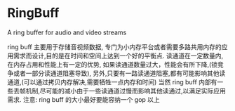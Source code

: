 # RingBuff
A ring buffer for audio and video streams

ring buff 主要用于存储音视频数据,
专门为小内存平台或者需要多路共用内存的应用需求而设计,目的是在时间和空间上达到一个好的平衡点.
读通道在一定数量内,在内存占用和性能上有一定的优势,
如果读通道数量过大，性能会有所下降,(锁竞争或者一部分读通道阻塞导致),
另外,只要有一路读通道阻塞,都有可能影响其他读通道,(可以通过拷贝内存解决,需要牺牲一点内存和时间)
当然 ring buff 内部有一些丢帧机制,尽可能的减小由于一些读通道过慢而影响其他读通过,以满足实际应用需求.
注意: ring buff 的大小最好要能容纳一个 gop 以上
